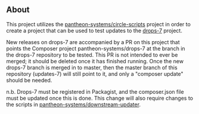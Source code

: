 ## About

This project utilizes the [pantheon-systems/circle-scripts](https://github.com/pantheon-systems/circle-scripts) project in order to create a project that can be used to test updates to the [drops-7](https://github.com/patheon-systems/drops-7) project.

New releases on drops-7 are accompanied by a PR on this project that points the Composer project pantheon-systems/drops-7 at the branch in the drops-7 repository to be tested.  This PR is not intended to ever be merged; it should be deleted once it has finished running. Once the new drops-7 branch is merged in to master, then the master branch of this repository (updates-7) will still point to it, and only a "composer update" should be needed.

n.b. Drops-7 must be registered in Packagist, and the composer.json file must be updated once this is done.  This change will also require changes to the scripts in [pantheon-systems/downstream-updater](https://github.com/pantheon-systems/downstream-updater).
